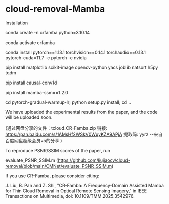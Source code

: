 # cloud-removal-Mamba

Installation

conda create -n crfamba python=3.10.14

conda activate crfamba

conda install pytorch==1.13.1 torchvision==0.14.1 torchaudio==0.13.1 pytorch-cuda=11.7 -c pytorch -c nvidia

pip install matplotlib scikit-image opencv-python yacs joblib natsort h5py tqdm

pip install causal-conv1d

pip install mamba-ssm==1.2.0

cd pytorch-gradual-warmup-lr; python setup.py install; cd ..

We have uploaded the experimental results from the paper, and the code will be uploaded soon.

 (通过网盘分享的文件：tcloud_CR-Famba.zip 链接: https://pan.baidu.com/s/1AMsHf2WSkV0WuyKZA9APjA 提取码: yyrz 
--来自百度网盘超级会员v5的分享 )

To reproduce PSNR/SSIM scores of the paper, run

evaluate_PSNR_SSIM.m (https://github.com/liujiaocv/cloud-removal/blob/main/CMNet/evaluate_PSNR_SSIM.m)

If you use CR-Famba, please consider citing:

J. Liu, B. Pan and Z. Shi, "CR-Famba: A Frequency-Domain Assisted Mamba for Thin Cloud Removal in Optical Remote Sensing Imagery," in IEEE Transactions on Multimedia, doi: 10.1109/TMM.2025.3542976.
